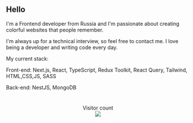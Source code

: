## Hello

I'm a Frontend developer from Russia and I'm passionate about creating colorful websites that people remember. 

I'm always up for a technical interview, so feel free to contact me. I love being a developer and writing code every day.

My current stack: 

Front-end: Next.js, React, TypeScript, Redux Toolkit, React Query, Tailwind, HTML,CSS,JS, SASS

Back-end: NestJS, MongoDB

#
<p align="center"> 
  Visitor count<br>
  
  <img src="https://profile-counter.glitch.me/hodor72/count.svg" />
</p>
